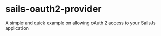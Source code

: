 # sails-oauth2-provider
A simple and quick example on allowing oAuth 2 access to your SailsJs application
